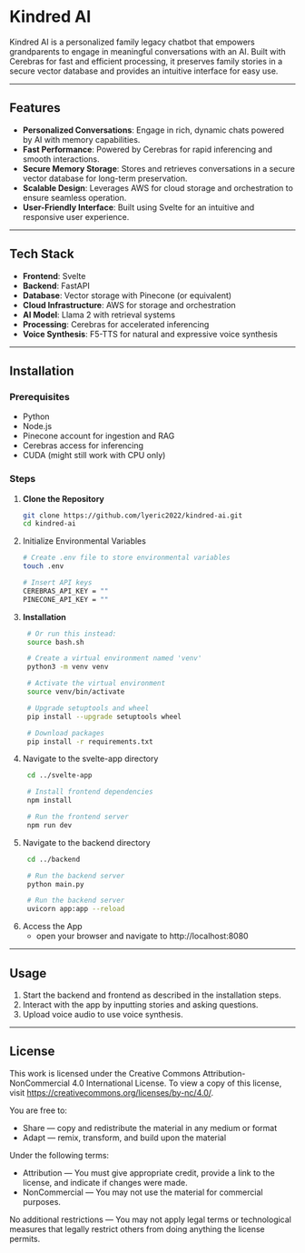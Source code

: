 # Kindred AI

Kindred AI is a personalized family legacy chatbot that empowers grandparents to engage in meaningful conversations with an AI. Built with Cerebras for fast and efficient processing, it preserves family stories in a secure vector database and provides an intuitive interface for easy use.

---

## Features
- **Personalized Conversations**: Engage in rich, dynamic chats powered by AI with memory capabilities.
- **Fast Performance**: Powered by Cerebras for rapid inferencing and smooth interactions.
- **Secure Memory Storage**: Stores and retrieves conversations in a secure vector database for long-term preservation.
- **Scalable Design**: Leverages AWS for cloud storage and orchestration to ensure seamless operation.
- **User-Friendly Interface**: Built using Svelte for an intuitive and responsive user experience.

---

## Tech Stack
- **Frontend**: Svelte
- **Backend**: FastAPI
- **Database**: Vector storage with Pinecone (or equivalent)
- **Cloud Infrastructure**: AWS for storage and orchestration
- **AI Model**: Llama 2 with retrieval systems
- **Processing**: Cerebras for accelerated inferencing
- **Voice Synthesis**: F5-TTS for natural and expressive voice synthesis

---

## Installation

### Prerequisites
- Python
- Node.js
- Pinecone account for ingestion and RAG
- Cerebras access for inferencing
- CUDA (might still work with CPU only)

### Steps
1. **Clone the Repository**
   ```bash
   git clone https://github.com/lyeric2022/kindred-ai.git
   cd kindred-ai

2. Initialize Environmental Variables
    ```bash
    # Create .env file to store environmental variables
    touch .env

    # Insert API keys    
    CEREBRAS_API_KEY = ""
    PINECONE_API_KEY = ""

3. **Installation**
   ```bash
    # Or run this instead: 
    source bash.sh

    # Create a virtual environment named 'venv'
    python3 -m venv venv

    # Activate the virtual environment
    source venv/bin/activate

    # Upgrade setuptools and wheel
    pip install --upgrade setuptools wheel

    # Download packages
    pip install -r requirements.txt

4. Navigate to the svelte-app directory
   ```bash
    cd ../svelte-app

    # Install frontend dependencies
    npm install

    # Run the frontend server
    npm run dev

5. Navigate to the backend directory
   ```bash
    cd ../backend

    # Run the backend server
    python main.py

    # Run the backend server
    uvicorn app:app --reload

6. Access the App
    - open your browser and navigate to http://localhost:8080

---

## Usage
1. Start the backend and frontend as described in the installation steps.
2. Interact with the app by inputting stories and asking questions.
3. Upload voice audio to use voice synthesis.

---

## License
This work is licensed under the Creative Commons Attribution-NonCommercial 4.0 International License. 
To view a copy of this license, visit https://creativecommons.org/licenses/by-nc/4.0/.

You are free to:
- Share — copy and redistribute the material in any medium or format
- Adapt — remix, transform, and build upon the material

Under the following terms:
- Attribution — You must give appropriate credit, provide a link to the license, and indicate if changes were made. 
- NonCommercial — You may not use the material for commercial purposes.

No additional restrictions — You may not apply legal terms or technological measures that legally restrict others from doing anything the license permits.
